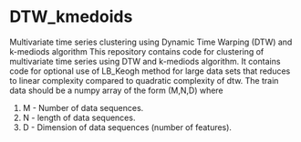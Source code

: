 # DTW_kmedoids
Multivariate time series clustering using Dynamic Time Warping (DTW) and k-mediods algorithm
This repository contains code for clustering of multivariate time series using DTW and k-mediods algorithm. It contains code for optional use of LB_Keogh method for large data sets that reduces to linear complexity compared to quadratic complexity of dtw.
The train data should be a numpy array of the form (M,N,D) where
1. M - Number of data sequences.
2. N - length of data sequences.
3. D - Dimension of data sequences (number of features).
